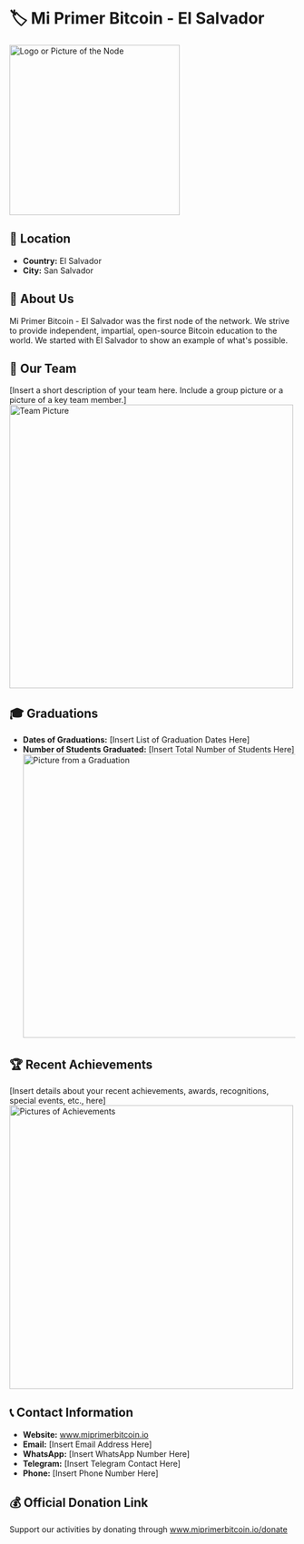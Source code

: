 # 🏷️ Mi Primer Bitcoin - El Salvador
<img src="https://github.com/MyFirstBitcoin/Light-Node-Directory/blob/main/El%20Salvador%20--%20MPB/Logo%20MPB%20Assets-3.png?raw=true" width="300" alt="Logo or Picture of the Node"> <!-- 1 picture maximum -->

## 📍 Location
- **Country:** El Salvador
- **City:** San Salvador

## 📖 About Us
Mi Primer Bitcoin - El Salvador was the first node of the network. We strive to provide independent, impartial, open-source Bitcoin education to the world. We started with El Salvador to show an example of what's possible. 

## 👥 Our Team
[Insert a short description of your team here. Include a group picture or a picture of a key team member.]
<img src="https://github.com/MyFirstBitcoin/Light-Node-Directory/blob/main/team_placeholder.png" width="500" alt="Team Picture"> <!-- 1 picture maximum -->

## 🎓 Graduations
- **Dates of Graduations:** [Insert List of Graduation Dates Here]
- **Number of Students Graduated:** [Insert Total Number of Students Here]
<img src="https://github.com/MyFirstBitcoin/Light-Node-Directory/blob/main/grad_placeholder.png" width="500" alt="Picture from a Graduation"> <!-- 1 picture maximum -->

## 🏆 Recent Achievements
[Insert details about your recent achievements, awards, recognitions, special events, etc., here]
<img src="https://github.com/MyFirstBitcoin/Light-Node-Directory/blob/main/achieve_placeholder.png" width="500" alt="Pictures of Achievements"> <!-- 1 picture maximum -->

## 📞 Contact Information
- **Website:** www.miprimerbitcoin.io
- **Email:** [Insert Email Address Here]
- **WhatsApp:** [Insert WhatsApp Number Here]
- **Telegram:** [Insert Telegram Contact Here]
- **Phone:** [Insert Phone Number Here]

## 💰 Official Donation Link
Support our activities by donating through www.miprimerbitcoin.io/donate
